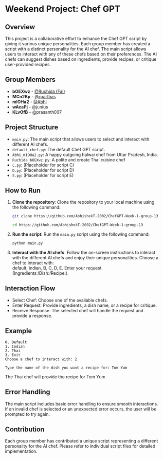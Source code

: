 # Weekend Project: Chef GPT

## Overview
This project is a collaborative effort to enhance the Chef GPT script by giving it various unique personalities. Each group member has created a script with a distinct personality for the AI chef. The main script allows users to interact with any of these chefs based on their preferences. The AI chefs can suggest dishes based on ingredients, provide recipes, or critique user-provided recipes.

## Group Members

- **bOEXwz** - [@Ruchida (Fai)](https://github.com/Fai/)
- **MCn2Bp** - [@rparthas](https://github.com/rparthas/)
- **mIOHa2** - [@Abhi](https://github.com/AbhishekT-2002)
- **wAcaPj** - @junius
- **KLvOfB** - @prasanth007


## Project Structure

- `main.py`: The main script that allows users to select and interact with different AI chefs.
- `default_chef.py`: The default Chef GPT script.
- `Abhi_mIOHa2.py`: A happy outgoing halwai chef from Uttar Pradesh, India.
- `Ruchida_bOEXwz.py`: A polite and create Thai cuisine chef
- `C.py`: (Placeholder for script C)
- `D.py`: (Placeholder for script D)
- `E.py`: (Placeholder for script E)

## How to Run

1. **Clone the repository**: Clone the repository to your local machine using the following command:

   ```bash
   git clone https://github.com/AbhishekT-2002/ChefGPT-Week-1-group-13
   ```
   ```bash
   cd https://github.com/AbhishekT-2002/ChefGPT-Week-1-group-13
   ```
2. **Run the script**: Run the `main.py` script using the following command:

   ```bash
   python main.py
   ```
3. **Interact with the AI chefs**: Follow the on-screen instructions to interact with the different AI chefs and enjoy their unique personalities. Choose a chef to interact with: <br>default, indian, B, C, D, E.
Enter your request (Ingredients:/Dish:/Recipe:).
## Interaction Flow
- Select Chef: Choose one of the available chefs.
- Enter Request: Provide ingredients, a dish name, or a recipe for critique.
- Receive Response: The selected chef will handle the request and provide a response.
## Example
```plaintext
0. Default
1. Indian
2. Thai
3. Exit
Choose a chef to interact with: 2

Type the name of the dish you want a recipe for: Tom Yum
```
The Thai chef will provide the recipe for Tom Yum.
## Error Handling
The main script includes basic error handling to ensure smooth interactions. If an invalid chef is selected or an unexpected error occurs, the user will be prompted to try again.

## Contribution
Each group member has contributed a unique script representing a different personality for the AI chef. Please refer to individual script files for detailed implementation.
